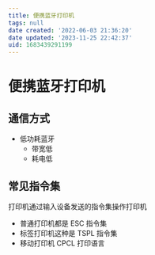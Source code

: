 ```yaml
---
title: 便携蓝牙打印机
tags: null
date created: '2022-06-03 21:36:20'
date updated: '2023-11-25 22:42:37'
uid: 1683439291199
---
```


# 便携蓝牙打印机

## 通信方式

- 低功耗蓝牙
  - 带宽低
  - 耗电低

## 常见指令集

打印机通过输入设备发送的指令集操作打印机

- 普通打印机都是 ESC 指令集
- 标签打印机这种是 TSPL 指令集
- 移动打印机 CPCL 打印语言
